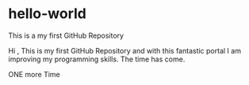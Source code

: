 # hello-world
This is a my first GitHub Repository

Hi , This is my first GitHub Repository and with this fantastic portal I am improving my programming skills.
 The time has come.

ONE more Time
